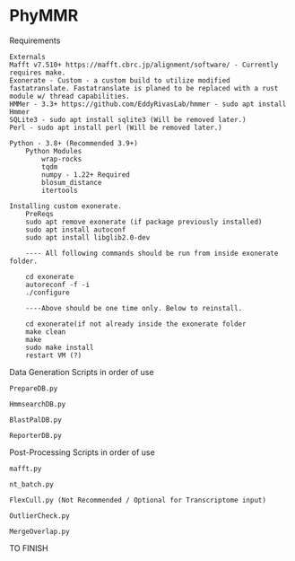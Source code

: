# PhyMMR

Requirements
	
	Externals
	Mafft v7.510+ https://mafft.cbrc.jp/alignment/software/ - Currently requires make.
	Exonerate - Custom - a custom build to utilize modified fastatranslate. Fastatranslate is planed to be replaced with a rust module w/ thread capabilities.
	HMMer - 3.3+ https://github.com/EddyRivasLab/hmmer - sudo apt install Hmmer
	SQLite3 - sudo apt install sqlite3 (Will be removed later.)
	Perl - sudo apt install perl (Will be removed later.)
	
	Python - 3.8+ (Recommended 3.9+)
		Python Modules
			wrap-rocks
			tqdm
			numpy - 1.22+ Required
			blosum_distance
			itertools
			
	Installing custom exonerate. 
		PreReqs
		sudo apt remove exonerate (if package previously installed)
		sudo apt install autoconf
		sudo apt install libglib2.0-dev
		
		---- All following commands should be run from inside exonerate folder.
		
		cd exonerate
		autoreconf -f -i
		./configure
		
		----Above should be one time only. Below to reinstall. 
		
		cd exonerate(if not already inside the exonerate folder
		make clean
		make
		sudo make install
		restart VM (?)
			
Data Generation Scripts in order of use

	PrepareDB.py

	HmmsearchDB.py

	BlastPalDB.py

	ReporterDB.py


Post-Processing Scripts in order of use

	mafft.py

	nt_batch.py

	FlexCull.py (Not Recommended / Optional for Transcriptome input)

	OutlierCheck.py
	
	MergeOverlap.py

TO FINISH
